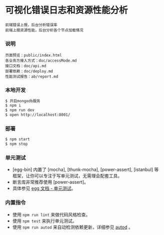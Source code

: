 # 可视化错误日志和资源性能分析

	前端错误上报，后台分析错误率
	前端上报资源性能，后台分析各个节点加载情况

### 说明

	页面预览：public/index.html 
	各业务方接入方式：doc/accessMode.md
	接口文档：doc/api.md
	部署依赖：doc/deploy.md
	性能测试报告：ab/report.md

### 本地开发

```bash
$ 开启mongodb服务
$ npm i
$ npm run dev
$ open http://localhost:8001/
```

### 部署

```bash
$ npm start
$ npm stop
```

### 单元测试

- [egg-bin] 内置了 [mocha], [thunk-mocha], [power-assert], [istanbul] 等框架，让你可以专注于写单元测试，无需理会配套工具。
- 断言库非常推荐使用 [power-assert]。
- 具体参见 [egg 文档 - 单元测试](https://eggjs.org/zh-cn/core/unittest)。

### 内置指令

- 使用 `npm run lint` 来做代码风格检查。
- 使用 `npm test` 来执行单元测试。
- 使用 `npm run autod` 来自动检测依赖更新，详细参见 [autod](https://www.npmjs.com/package/autod) 。


[egg]: https://eggjs.org
